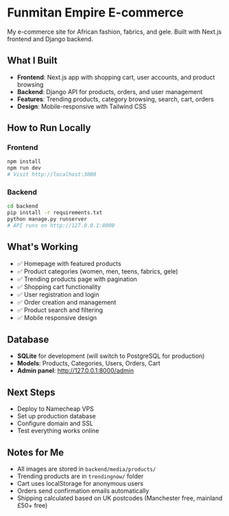 # Funmitan Empire E-commerce

My e-commerce site for African fashion, fabrics, and gele. Built with Next.js frontend and Django backend.

## What I Built

- **Frontend**: Next.js app with shopping cart, user accounts, and product browsing
- **Backend**: Django API for products, orders, and user management
- **Features**: Trending products, category browsing, search, cart, orders
- **Design**: Mobile-responsive with Tailwind CSS

## How to Run Locally

### Frontend
```bash
npm install
npm run dev
# Visit http://localhost:3000
```

### Backend
```bash
cd backend
pip install -r requirements.txt
python manage.py runserver
# API runs on http://127.0.0.1:8000
```

## What's Working

- ✅ Homepage with featured products
- ✅ Product categories (women, men, teens, fabrics, gele)
- ✅ Trending products page with pagination
- ✅ Shopping cart functionality
- ✅ User registration and login
- ✅ Order creation and management
- ✅ Product search and filtering
- ✅ Mobile responsive design

## Database

- **SQLite** for development (will switch to PostgreSQL for production)
- **Models**: Products, Categories, Users, Orders, Cart
- **Admin panel**: http://127.0.0.1:8000/admin

## Next Steps

- Deploy to Namecheap VPS
- Set up production database
- Configure domain and SSL
- Test everything works online

## Notes for Me

- All images are stored in `backend/media/products/`
- Trending products are in `trendingnow/` folder
- Cart uses localStorage for anonymous users
- Orders send confirmation emails automatically
- Shipping calculated based on UK postcodes (Manchester free, mainland £50+ free)

